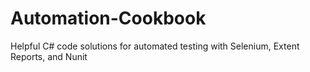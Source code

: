 # Automation-Cookbook
Helpful C# code solutions for automated testing with Selenium, Extent Reports, and Nunit
